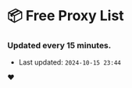 # :package: Free Proxy List
### Updated every 15 minutes.

- Last updated: `2024-10-15 23:44`

:heart:
